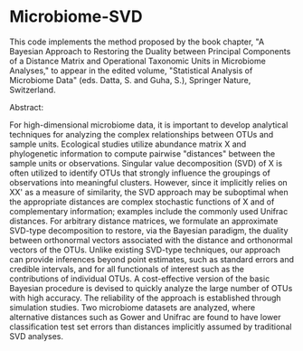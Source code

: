 # Microbiome-SVD

This code implements the method proposed by the book chapter, "A Bayesian Approach to Restoring the Duality between Principal Components of a Distance Matrix and Operational Taxonomic Units in Microbiome Analyses," to appear in the edited volume, "Statistical Analysis of Microbiome Data" (eds. Datta, S. and Guha, S.), Springer Nature, Switzerland.

Abstract:

For high-dimensional microbiome data, it is important to develop analytical techniques for analyzing the complex relationships between OTUs and sample units. Ecological studies utilize abundance matrix X and phylogenetic information to compute pairwise "distances" between the sample units or observations. Singular value decomposition (SVD) of X is often utilized to identify OTUs that strongly influence the groupings of observations into meaningful clusters. However, since it implicitly relies on XX' as a measure of similarity, the SVD approach may be suboptimal when the appropriate distances are complex stochastic functions of X and of complementary information; examples include the commonly used Unifrac distances.
For arbitrary distance matrices, we formulate an approximate SVD-type decomposition to restore, via the Bayesian paradigm, the duality between orthonormal vectors associated with the distance and orthonormal vectors of the OTUs. Unlike existing SVD-type techniques, our approach can provide inferences beyond point estimates, such as standard errors and credible intervals, and for all functionals of interest such as the contributions of individual OTUs. A cost-effective version of the basic Bayesian procedure is devised to quickly analyze the large number of OTUs with high accuracy. The reliability of the approach is established through simulation studies. Two microbiome datasets are analyzed, where alternative distances such as Gower and Unifrac are found to have lower classification test set errors than distances implicitly assumed by traditional SVD analyses.

